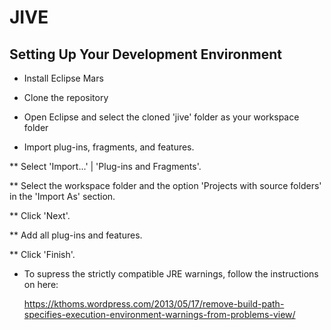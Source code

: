 # JIVE

## Setting Up Your Development Environment

* Install Eclipse Mars

* Clone the repository

* Open Eclipse and select the cloned 'jive' folder as your workspace folder

* Import plug-ins, fragments, and features.

** Select 'Import...' | 'Plug-ins and Fragments'. 

** Select the workspace folder and the option 'Projects with source folders' in the 'Import As' section.

** Click 'Next'.

** Add all plug-ins and features.

** Click 'Finish'.

* To supress the strictly compatible JRE warnings, follow the instructions on here:

  https://kthoms.wordpress.com/2013/05/17/remove-build-path-specifies-execution-environment-warnings-from-problems-view/
